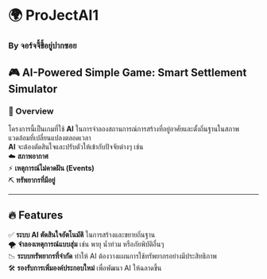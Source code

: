 # 🌍 ProJectAI1  
### By **จอร์จจี้ขี้อยู่ปากซอย**  

## 🎮 AI-Powered Simple Game: Smart Settlement Simulator  

### 🏡 Overview  
โครงการนี้เป็นเกมที่ใช้ **AI** ในการจำลองสถานการณ์การสร้างที่อยู่อาศัยและตั้งถิ่นฐานในสภาพแวดล้อมที่เปลี่ยนแปลงตลอดเวลา  
**AI** จะต้องตัดสินใจและปรับตัวให้เข้ากับปัจจัยต่างๆ เช่น  
☁️ **สภาพอากาศ**  
⚡ **เหตุการณ์ไม่คาดฝัน (Events)**  
⛏️ **ทรัพยากรที่มีอยู่**  

---

## 🔥 Features  
✅ **ระบบ AI ตัดสินใจอัตโนมัติ** ในการสร้างและขยายถิ่นฐาน  
🌪️ **จำลองเหตุการณ์แบบสุ่ม** เช่น พายุ น้ำท่วม หรือภัยพิบัติอื่นๆ  
📉 **ระบบทรัพยากรที่จำกัด** ทำให้ AI ต้องวางแผนการใช้ทรัพยากรอย่างมีประสิทธิภาพ  
🛠️ **รองรับการเพิ่มองค์ประกอบใหม่** เพื่อพัฒนา AI ให้ฉลาดขึ้น  

